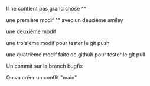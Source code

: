 Il ne contient pas grand chose ^^

une première modif ^^ avec un deuxième smiley

une deuxième modif

une troisième modif pour tester le git push

une quatrième modif faite de github pour tester le git pull

Un commit sur la branch bugfix

On va créer un conflit "main"
